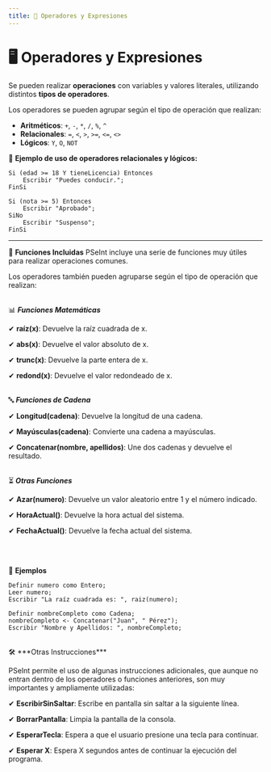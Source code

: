 ```yaml
---
title: 📌 Operadores y Expresiones
---
```


# 🖥️ Operadores y Expresiones  

Se pueden realizar **operaciones** con variables y valores literales, utilizando distintos **tipos de operadores**.  

Los operadores se pueden agrupar según el tipo de operación que realizan:  

- **Aritméticos**: `+`, `-`, `*`, `/`, `%`, `^`  
- **Relacionales**: `=`, `<`, `>`, `>=`, `<=`, `<>`  
- **Lógicos**: `Y`, `O`, `NOT`  


📌 **Ejemplo de uso de operadores relacionales y lógicos:**  

```
Si (edad >= 18 Y tieneLicencia) Entonces
    Escribir "Puedes conducir.";
FinSi

Si (nota >= 5) Entonces
    Escribir "Aprobado";
SiNo
    Escribir "Suspenso";
FinSi
```
---

📌 **Funciones Incluidas**
PSeInt incluye una serie de funciones muy útiles para realizar operaciones comunes.


Los operadores también pueden agruparse según el tipo de operación que realizan:
<br><br>

📊 ***Funciones Matemáticas***

✔ **raíz(x)**: Devuelve la raíz cuadrada de x.

✔ **abs(x)**: Devuelve el valor absoluto de x.

✔ **trunc(x)**: Devuelve la parte entera de x.

✔ **redond(x)**: Devuelve el valor redondeado de x.
<br><br>

🔤 ***Funciones de Cadena***

✔ **Longitud(cadena)**: Devuelve la longitud de una cadena.

✔ **Mayúsculas(cadena)**: Convierte una cadena a mayúsculas.

✔ **Concatenar(nombre, apellidos)**: Une dos cadenas y devuelve el resultado.
<br><br>

⏳ ***Otras Funciones***

✔ **Azar(numero)**: Devuelve un valor aleatorio entre 1 y el número indicado.

✔ **HoraActual()**: Devuelve la hora actual del sistema.

✔ **FechaActual()**: Devuelve la fecha actual del sistema.

<br><br>

📌 **Ejemplos**
```
Definir numero como Entero;
Leer numero;
Escribir "La raíz cuadrada es: ", raiz(numero);
```

```
Definir nombreCompleto como Cadena;
nombreCompleto <- Concatenar("Juan", " Pérez");
Escribir "Nombre y Apellidos: ", nombreCompleto;
```
<br>
🛠️ ***Otras Instrucciones***

PSeInt permite el uso de algunas instrucciones adicionales, que aunque no entran dentro de los operadores o funciones anteriores, son muy importantes y ampliamente utilizadas:

✔ **EscribirSinSaltar**: Escribe en pantalla sin saltar a la siguiente línea.

✔ **BorrarPantalla**: Limpia la pantalla de la consola.

✔ **EsperarTecla**: Espera a que el usuario presione una tecla para continuar.

✔ **Esperar X**: Espera X segundos antes de continuar la ejecución del programa.

